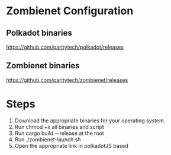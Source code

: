 # Zombienet Configuration

## Polkadot binaries
https://github.com/paritytech/polkadot/releases

## Zombienet binaries
https://github.com/paritytech/zombienet/releases

# Steps
1. Download the appropriate binaries for your operating system.
2. Run chmod +x all binaries and script
3. Run cargo build --release at the root
4. Run ./zombienet-launch.sh
5. Open the appropriate link in polkadotJS based

